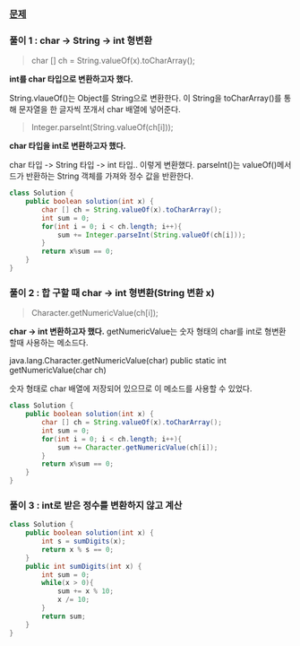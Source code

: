 ### [문제](https://programmers.co.kr/learn/courses/30/lessons/12947)

### 풀이 1 : char -> String -> int 형변환
> char [] ch = String.valueOf(x).toCharArray();

**int를 char 타입으로 변환하고자 했다.**

String.vlaueOf()는 Object를 String으로 변환한다. 이 String을 toCharArray()를 통해 문자열을 한 글자씩 쪼개서 char 배열에 넣어준다.

> Integer.parseInt(String.valueOf(ch[i]));

**char 타입을 int로 변환하고자 했다.**

char 타입 -> String 타입 -> int 타입.. 이렇게 변환했다.
parseInt()는 valueOf()메서드가 반환하는 String 객체를 가져와 정수 값을 반환한다.


~~~java
class Solution {
    public boolean solution(int x) {
        char [] ch = String.valueOf(x).toCharArray();
        int sum = 0;
        for(int i = 0; i < ch.length; i++){
            sum += Integer.parseInt(String.valueOf(ch[i]));
        }
        return x%sum == 0;
    }
}
~~~

### 풀이 2 : 합 구할 때 char -> int 형변환(String 변환 x)

> Character.getNumericValue(ch[i]);

**char -> int 변환하고자 했다.**
getNumericValue는 숫자 형태의 char를 int로 형변환할때 사용하는 메소드다.

java.lang.Character.getNumericValue(char)
public static int getNumericValue(char ch)

숫자 형태로 char 배열에 저장되어 있으므로 이 메소드를 사용할 수 있었다.

~~~java
class Solution {
    public boolean solution(int x) {
        char [] ch = String.valueOf(x).toCharArray();
        int sum = 0;
        for(int i = 0; i < ch.length; i++){
            sum += Character.getNumericValue(ch[i]);
        }
        return x%sum == 0;
    }
}
~~~

### 풀이 3 : int로 받은 정수를 변환하지 않고 계산

~~~java
class Solution {
    public boolean solution(int x) {
        int s = sumDigits(x);
        return x % s == 0;
    }
    public int sumDigits(int x) {
        int sum = 0;
        while(x > 0){
            sum += x % 10;
            x /= 10;
        }
        return sum;
    }
}
~~~